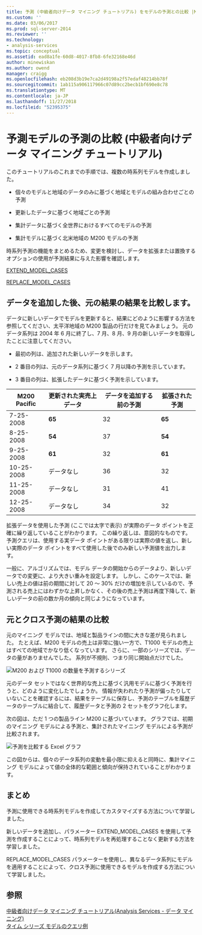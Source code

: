 ```yaml
---
title: 予測 (中級者向けデータ マイニング チュートリアル) をモデルの予測との比較 |Microsoft Docs
ms.custom: ''
ms.date: 03/06/2017
ms.prod: sql-server-2014
ms.reviewer: ''
ms.technology:
- analysis-services
ms.topic: conceptual
ms.assetid: ead8a1fe-60d8-4017-8fb8-6fe32168e46d
author: minewiskan
ms.author: owend
manager: craigg
ms.openlocfilehash: eb208d3b19e7ca2d49198a2f57edaf48214bb78f
ms.sourcegitcommit: 1ab115a906117966c07d89cc2becb1bf690e8c78
ms.translationtype: MT
ms.contentlocale: ja-JP
ms.lasthandoff: 11/27/2018
ms.locfileid: "52395375"
---
```

# <a name="comparing-predictions-for-forecasting-models-intermediate-data-mining-tutorial"></a>予測モデルの予測の比較 (中級者向けデータ マイニング チュートリアル)
  このチュートリアルのこれまでの手順では、複数の時系列モデルを作成しました。  
  
-   個々のモデルと地域のデータのみに基づく地域とモデルの組み合わせごとの予測  
  
-   更新したデータに基づく地域ごとの予測  
  
-   集計データに基づく全世界におけるすべてのモデルの予測  
  
-   集計モデルに基づく北米地域の M200 モデルの予測  
  
 時系列予測の機能をまとめるため、変更を検討し、データを拡張または置換するオプションの使用が予測結果に与えた影響を確認します。  
  
 [EXTEND_MODEL_CASES](#bkmk_EXTEND)  
  
 [REPLACE_MODEL_CASES](#bkmk_REPLACE)  
  
##  <a name="bkmk_EXTEND"></a> データを追加した後、元の結果の結果を比較します。  
 データに新しいデータでモデルを更新すると、結果にどのように影響する方法を参照してください、太平洋地域の M200 製品の行だけを見てみましょう。 元のデータ系列は 2004 年 6 月に終了し、7 月、8 月、9 月の新しいデータを取得したことに注意してください。  
  
-   最初の列は、追加された新しいデータを示します。  
  
-   2 番目の列は、元のデータ系列に基づく 7 月以降の予測を示しています。  
  
-   3 番目の列は、拡張したデータに基づく予測を示しています。  
  
|**M200 Pacific**|更新された実売上データ|データを追加する前の予測|拡張された予測|  
|----------------------|-----------------------------|------------------------------------|-------------------------|  
|7-25-2008|**65**|32|**65**|  
|8-25-2008|**54**|37|**54**|  
|9-25-2008|**61**|32|**61**|  
|10-25-2008|データなし|36|32|  
|11-25-2008|データなし|31|41|  
|12-25-2008|データなし|34|32|  
  
 拡張データを使用した予測 (ここでは太字で表示) が実際のデータ ポイントを正確に繰り返していることがわかります。 この繰り返しは、意図的なものです。 予測クエリは、使用する実データ ポイントがある限りは実際の値を返し、新しい実際のデータ ポイントをすべて使用した後でのみ新しい予測値を出力します。  
  
 一般に、アルゴリズムでは、モデル データの開始からのデータより、新しいデータでの変更に、より大きい重みを設定します。 しかし、このケースでは、新しい売上の値は前の期間に対して 20 ～ 30% だけの増加を示しているので、予測される売上にはわずかな上昇しかなく、その後の売上予測は再度下降して、新しいデータの前の数か月の傾向と同じようになっています。  
  
##  <a name="bkmk_REPLACE"></a> 元とクロス予測の結果の比較  
 元のマイニング モデルでは、地域と製品ラインの間に大きな差が見られました。 たとえば、M200 モデルの売上は非常に強い一方で、T1000 モデルの売上はすべての地域でかなり低くなっています。 さらに、一部のシリーズでは、データの量がありませんでした。 系列が不規則、つまり同じ開始点だけでした。  
  
 ![M200 および T1000 の数量を予測するシリーズ](../../2014/tutorials/media/6series-defaultforecasting.gif "M200 および T1000 の数量を予測するシリーズ")  
  
 元のデータ セットではなく世界的な売上に基づく汎用モデルに基づく予測を行うと、どのように変化したでしょうか。 情報が失われたり予測が偏ったりしていないことを確認するには、結果をテーブルに保存し、予測のテーブルを履歴データのテーブルに結合して、履歴データと予測の 2 セットをグラフ化します。  
  
 次の図は、ただ 1 つの製品ライン M200 に基づいています。 グラフでは、初期のマイニング モデルによる予測と、集計されたマイニング モデルによる予測が比較されます。  
  
 ![予測を比較する Excel グラフ](../../2014/tutorials/media/m200-predictions-compared.gif "予測を比較する Excel グラフ")  
  
 この図からは、個々のデータ系列の変動を最小限に抑えると同時に、集計マイニング モデルによって値の全体的な範囲と傾向が保持されていることがわかります。  
  
## <a name="conclusion"></a>まとめ  
 予測に使用できる時系列モデルを作成してカスタマイズする方法について学習しました。  
  
 新しいデータを追加し、パラメーター EXTEND_MODEL_CASES を使用して予測を作成することによって、時系列モデルを再処理することなく更新する方法を学習しました。  
  
 REPLACE_MODEL_CASES パラメーターを使用し、異なるデータ系列にモデルを適用することによって、クロス予測に使用できるモデルを作成する方法について学習しました。  
  
## <a name="see-also"></a>参照  
 [中級者向けデータ マイニング チュートリアル&#40;Analysis Services - データ マイニング&#41;](../../2014/tutorials/intermediate-data-mining-tutorial-analysis-services-data-mining.md)   
 [タイム シリーズ モデルのクエリ例](../../2014/analysis-services/data-mining/time-series-model-query-examples.md)  
  
  
